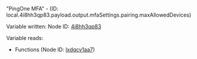 "PingOne MFA" - (ID: local.4i8hh3qp83.payload.output.mfaSettings.pairing.maxAllowedDevices)

Variable written:
Node ID: [4i8hh3qp83](../nodes/4i8hh3qp83.md)

Variable reads:
* Functions (Node ID: [lxdqcv1aa7](../nodes/lxdqcv1aa7.md))
